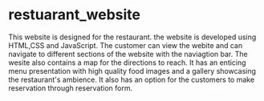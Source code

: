 # restuarant_website


This website is designed for the restaurant. the website is developed using HTML,CSS and JavaScript. The customer can view the webite and can navigate to different sections of the website with the naviagtion bar. The wesite also contains a map for the directions to reach. It has an enticing menu presentation with high quality food images and a gallery showcasing the restaurant's ambience. It also has an option for the customers to make reservation through reservation form.
